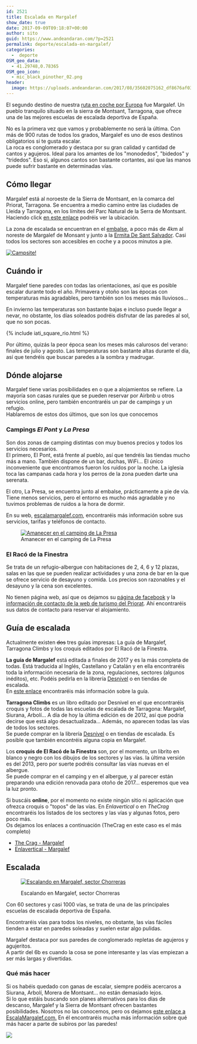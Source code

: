 ```yaml
---
id: 2521
title: Escalada en Margalef
show_date: true
date: 2017-09-09T09:18:07+00:00
author: sito
guid: https://www.andeandaran.com/?p=2521
permalink: deporte/escalada-en-margalef/
categories:
  -  deporte
OSM_geo_data:
  - 41.29748,0.78365
OSM_geo_icon:
  - mic_black_pinother_02.png
header:
  image: https://uploads.andeandaran.com/2017/08/35602075162_df8676af03_k.jpg
---
```


  El segundo destino de nuestra <a href="https://www.andeandaran.com/viajes/ruta-coche-espana-francia-italia/">ruta en coche por Europa</a> fue Margalef. Un pueblo tranquilo situado en la sierra de Montsant, Tarragona, que ofrece una de las mejores escuelas de escalada deportiva de España.



  No es la primera vez que vamos y probablemente no será la última. Con más de 900 rutas de todos los grados, Margalef es uno de esos destinos obligatorios si te gusta escalar.<br /> La roca es conglomerado y destaca por su gran calidad y cantidad de cantos y agujeros.  Ideal para los amantes de los "monodedos", "bidedos" y "tridedos". Eso si, algunos cantos son bastante cortantes, así que las manos puede sufrir bastante en determinadas vías.<!--more-->




## Cómo llegar


  Margalef está al noroeste de la Sierra de Montsant, en la comarca del Priorat, Tarragona. Se encuentra a medio camino entre las ciudades de Lleida y Tarragona, en los límites del Parc Natural de la Serra de Montsant. Haciendo click <a href="https://www.google.es/maps/place/43371+Margalef+de+Montsant,+Tarragona/@41.2850002,0.7518995,18z/data=!3m1!4b1!4m5!3m4!1s0x12a6d2a9d954fc53:0x13e1365b67b302e0!8m2!3d41.2848324!4d0.7534295">en este enlace</a> podréis ver la ubicación.



  La zona de escalada se encuentran en el <a href="https://www.google.es/maps/place/Margalef+Presa+Bivac/@41.2907414,0.7732655,15z/data=!4m5!3m4!1s0x0:0xdc9ef62a664a3114!8m2!3d41.2979607!4d0.7847956">embalse</a>, a poco más de 4km al noreste de Margalef de Monsant y junto a la <a href="https://www.google.es/maps/place/Ermita+De+Sant+Salvador/@41.276869,0.7717913,15.12z/data=!4m5!3m4!1s0x0:0x23aacbc6ec10da5b!8m2!3d41.2749844!4d0.7775053">Ermita De Sant Salvador</a>. Casi todos los sectores son accesibles en coche y a pocos minutos a pie.


<a title="Campsite!" href="https://www.flickr.com/photos/sitoo/35757502685/in/dateposted/"><img class="aligncenter" src="https://farm5.staticflickr.com/4288/35757502685_0bdd13d0b1_z.jpg" alt="Campsite!" /></a>

## Cuándo ir



  Margalef tiene paredes con todas las orientaciones, así que es posible escalar durante todo el año. Primavera y otoño son las épocas con temperaturas más agradables, pero también son los meses más lluviosos...



  En invierno las temperaturas son bastante bajas e incluso puede llegar a nevar, no obstante, los días soleados podréis disfrutar de las paredes al sol, que no son pocas.


{% include iati_square_rio.html %}


  Por último, quizás la peor época sean los meses más calurosos del verano: finales de julio y agosto. Las temperaturas son bastante altas durante el día, así que tendréis que buscar paredes a la sombra y madrugar.


## Dónde alojarse



  Margalef tiene varias posibilidades en o que a alojamientos se refiere. La mayoría son casas rurales que se pueden reservar por Airbnb u otros servicios online, pero también encontraréis un par de campings y un refugio.<br /> Hablaremos de estos dos últimos, que son los que conocemos


### Campings <em>El Pont</em> y <em>La Presa</em>



  Son dos zonas de camping distintas con muy buenos precios y todos los servicios necesarios.<br /> El primero, El Pont, está frente al pueblo, así que tendréis las tiendas mucho más a mano. También dispone de un bar, duchas, WiFi... El único inconveniente que encontramos fueron los ruidos por la noche. La iglesia toca las campanas cada hora y los perros de la zona pueden darte una serenata.



  El otro, La Presa, se encuentra junto al embalse, prácticamente a pie de vía. Tiene menos servicios, pero el entorno es mucho más agradable y no tuvimos problemas de ruidos a la hora de dormir.



  En su web, <a href="http://www.escaladamargalef.com/on_dormir_margalef.asp?op=dormir&idioma=ES">escalamargalef.com</a>, encontraréis más información sobre sus servicios, tarifas y teléfonos de contacto.

<figure>
<a title="take time to rest" href="https://www.flickr.com/photos/sitoo/35873841134/" data-flickr-embed="true"><img src="https://farm5.staticflickr.com/4374/35873841134_42cd9cb309_z.jpg" alt="Amanecer en el camping de La Presa" /></a><figcaption class="wp-caption-text">Amanecer en el camping de La Presa</figcaption></figure> 

### El Racó de la Finestra



  Se trata de un refugio-albergue con habitaciones de 2, 4, 6 y 12 plazas, salas en las que se pueden realizar actividades y una zona de bar en la que se ofrece servicio de desayuno y comida. Los precios son razonables y el desayuno y la cena son excelentes.



  No tienen página web, así que os dejamos su <a href="https://www.facebook.com/pg/MargalefElRacodelaFinestra/about/?ref=page_internal">página de facebook</a> y la <a href="http://www.turismepriorat.org/es/organizate/alojamientos/el-racó-de-la-finestra">información de contacto de la web de turismo del Priorat</a>. Ahí encontraréis sus datos de contacto para reservar el alojamiento.


## Guía de escalada



  Actualmente existen <del>dos</del> tres guías impresas: La guía de Margalef, Tarragona Climbs y los croquis editados por El Racó de la Finestra.


**La guía de Margalef** está editada a finales de 2017 y es la más completa de todas. Está traducida al Inglés, Castellano y Catalán y en ella encontraréis toda la información necesaria de la zona, regulaciones, sectores (algunos inéditos), etc. Podéis pedirla en la librería <a href="https://www.libreriadesnivel.com/libros/margalef-guia-descalada/9788461795536/" target="_blank" rel="noopener">Desnivel</a> o en tiendas de escalada.  
En <a href="http://woguclimbing.com/nueva-guia-escalada-deportiva-margalef/" target="_blank" rel="noopener">este enlace</a> encontraréis más información sobre la guía.


  <strong>Tarragona Climbs</strong> es un libro editado por Desnivel en el que encontraréis croquis y fotos de todas las escuelas de escalada de Tarragona: Margalef, Siurana, Arbolí... A día de hoy la última edición es de 2012, así que podría decirse que está algo desactualizada... Además, no aparecen todas las vías de todos los sectores.<br /> Se puede comprar en la librería <a href="https://www.libreriadesnivel.com/libros/tarragona-climbs/9780956700612/">Desnivel</a> o en tiendas de escalada. Es posible que también encontréis alguna copia en Margalef.


<!-- Start shortcoder -->

<!-- andeandaran - adaptable 1 -->

<!-- End shortcoder v4.0.3-->


  Los<strong> croquis de El Racó de la Finestra</strong> son, por el momento, un librito en blanco y negro con los dibujos de los sectores y las vías. la última versión es del 2013, pero por suerte podréis consultar las vías nuevas en el albergue.<br /> Se puede comprar en el camping y en el albergue, y al parecer están preparando una edición renovada para otoño de 2017... esperemos que vea la luz pronto.



  Si buscáis <strong>online</strong>, por el momento no existe ningún sitio ni aplicación que ofrezca croquis o "topos" de las vías. En <em>Enlavertical</em> o en <em>TheCrag</em> encontraréis los listados de los sectores y las vías y algunas fotos, pero poco más.<br /> Os dejamos los enlaces a continuación (TheCrag en este caso es el más completo)


<ul>
  <li>
    <a href="https://www.thecrag.com/climbing/spain/margalef">The Crag - Margalef</a>
  </li>
  <li>
    <a href="http://www.enlavertical.com/escuelas/view/68">Enlavertical - Margalef</a>
  </li>
</ul>

##  Escalada
<figure style="width: 349px" class="wp-caption alignleft">

<a title="Escalando en Margalef @Tarragona" href="https://www.flickr.com/photos/sitoo/15544840309/" data-flickr-embed="true"><img src="https://farm8.staticflickr.com/7512/15544840309_bd40e256d0_z.jpg" alt="Escalando en Margalef, sector Chorreras" /></a><figcaption class="wp-caption-text">Escalando en Margalef, sector Chorreras</figcaption></figure> 


  Con 60 sectores y casi 1000 vías, se trata de una de las principales escuelas de escalada deportiva de España.



  Encontraréis vías para todos los niveles, no obstante, las vías fáciles tienden a estar en paredes soleadas y suelen estar algo pulidas.



  Margalef destaca por sus paredes de conglomerado repletas de agujeros y agujeritos.<br /> A partir del 6b es cuando la cosa se pone interesante y las vías empiezan a ser más largas y divertidas.


### Qué más hacer



  Si os habéis quedado con ganas de escalar, siempre podéis acercaros a Siurana, Arbolí, Morera de Montsant... no están demasiado lejos.<br /> Si lo que estáis buscando son planes alternativos para los días de descanso, Margalef y la Sierra de Montsant ofrecen bastantes posibilidades. Nosotros no las conocemos, pero os dejamos <a href="http://www.escaladamargalef.com/el_poble_margalef.asp?op=margalef&idioma=ES">este enlace a EscalaMargalef.com.</a> En él encontraréis mucha más información sobre qué más hacer a parte de subiros por las paredes!


<img class="alignright size-large wp-image-2534" src="https://uploads.andeandaran.com/2017/09/IMG_6146.jpg" /> 
